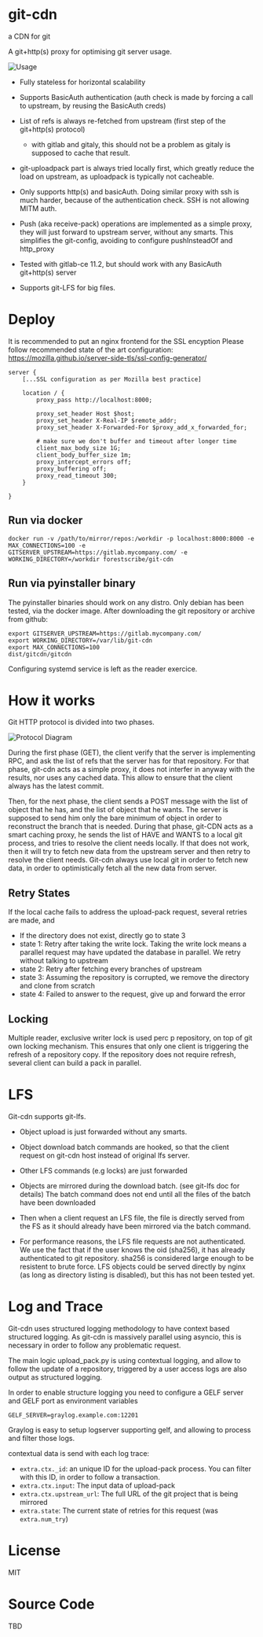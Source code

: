 # git-cdn

a CDN for git

A git+http(s) proxy for optimising git server usage.

![Usage](https://github.com/Forestscribe/git-cdn/raw/master/img/git-cdn.png)

- Fully stateless for horizontal scalability

- Supports BasicAuth authentication (auth check is made by forcing a call to upstream, by reusing the BasicAuth creds)

- List of refs is always re-fetched from upstream (first step of the git+http(s) protocol)

  - with gitlab and gitaly, this should not be a problem as gitaly is supposed to cache that result.

- git-uploadpack part is always tried locally first, which greatly reduce the load on upstream, as uploadpack is typically not cacheable.

- Only supports http(s) and basicAuth. Doing similar proxy with ssh is much harder, because of the authentication check. SSH is not allowing MITM auth.

- Push (aka receive-pack) operations are implemented as a simple proxy, they will just forward to upstream server, without any smarts.
  This simplifies the git-config, avoiding to configure pushInsteadOf and http_proxy

- Tested with gitlab-ce 11.2, but should work with any BasicAuth git+http(s) server

- Supports git-LFS for big files.

# Deploy

It is recommended to put an nginx frontend for the SSL encyption
Please follow recommended state of the art configuration: https://mozilla.github.io/server-side-tls/ssl-config-generator/

    server {
        [...SSL configuration as per Mozilla best practice]

        location / {
            proxy_pass http://localhost:8000;

            proxy_set_header Host $host;
            proxy_set_header X-Real-IP $remote_addr;
            proxy_set_header X-Forwarded-For $proxy_add_x_forwarded_for;

            # make sure we don't buffer and timeout after longer time
            client_max_body_size 1G;
            client_body_buffer_size 1m;
            proxy_intercept_errors off;
            proxy_buffering off;
            proxy_read_timeout 300;
        }

    }

## Run via docker

    docker run -v /path/to/mirror/repos:/workdir -p localhost:8000:8000 -e MAX_CONNECTIONS=100 -e GITSERVER_UPSTREAM=https://gitlab.mycompany.com/ -e WORKING_DIRECTORY=/workdir forestscribe/git-cdn

## Run via pyinstaller binary

The pyinstaller binaries should work on any distro. Only debian has been tested, via the docker image.
After downloading the git repository or archive from github:

    export GITSERVER_UPSTREAM=https://gitlab.mycompany.com/
    export WORKING_DIRECTORY=/var/lib/git-cdn
    export MAX_CONNECTIONS=100
    dist/gitcdn/gitcdn

Configuring systemd service is left as the reader exercice.

# How it works

Git HTTP protocol is divided into two phases.

![Protocol Diagram](https://raw.githubusercontent.com/Forestscribe/git-cdn/master/img/git-cdn2.png)

During the first phase (GET), the client verify that the server is implementing RPC, and ask the list of refs that the server has for that repository.
For that phase, git-cdn acts as a simple proxy, it does not interfer in anyway with the results, nor uses any cached data. This allow to ensure that the client always has the latest commit.

Then, for the next phase, the client sends a POST message with the list of object that he has, and the list of object that he wants. The server is supposed to send him only the bare minimum of object in order to reconstruct the branch that is needed.
During that phase, git-CDN acts as a smart caching proxy, he sends the list of HAVE and WANTS to a local git process, and tries to resolve the client needs locally.
If that does not work, then it will try to fetch new data from the upstream server and then retry to resolve the client needs.
Git-cdn always use local git in order to fetch new data, in order to optimistically fetch all the new data from server.

## Retry States

If the local cache fails to address the upload-pack request, several retries are made, and

- If the directory does not exist, directly go to state 3
- state 1: Retry after taking the write lock. Taking the write lock means a parallel request may have updated the database in parallel. We retry without talking to upstream
- state 2: Retry after fetching every branches of upstream
- state 3: Assuming the repository is corrupted, we remove the directory and clone from scratch
- state 4: Failed to answer to the request, give up and forward the error

## Locking

Multiple reader, exclusive writer lock is used perc p repository, on top of git own locking mechanism.
This ensures that only one client is triggering the refresh of a repository copy.
If the repository does not require refresh, several client can build a pack in parallel.

# LFS

Git-cdn supports git-lfs.

- Object upload is just forwarded without any smarts.
- Object download batch commands are hooked, so that the client request on git-cdn host instead of original lfs server.

- Other LFS commands (e.g locks) are just forwarded

- Objects are mirrored during the download batch. (see git-lfs doc for details) The batch command does not end until all the files of the batch have been downloaded

- Then when a client request an LFS file, the file is directly served from the FS as it should already have been mirrored via the batch command.

- For performance reasons, the LFS file requests are not authenticated.
  We use the fact that if the user knows the oid (sha256), it has already authenticated to git repository.
  sha256 is considered large enough to be resistent to brute force.
  LFS objects could be served directly by nginx (as long as directory listing is disabled), but this has not been tested yet.

# Log and Trace

Git-cdn uses structured logging methodology to have context based structured logging.
As git-cdn is massively parallel using asyncio, this is necessary in order to follow any problematic request.

The main logic upload_pack.py is using contextual logging, and allow to follow the update of a repository, triggered by a user
access logs are also output as structured logging.

In order to enable structure logging you need to configure a GELF server and GELF port as environment variables

    GELF_SERVER=graylog.example.com:12201

Graylog is easy to setup logserver supporting gelf, and allowing to process and filter those logs.

contextual data is send with each log trace:

- `extra.ctx._id`: an unique ID for the upload-pack process. You can filter with this ID, in order to follow a transaction.
- `extra.ctx.input`: The input data of upload-pack
- `extra.ctx.upstream_url`: The full URL of the git project that is being mirrored
- `extra.state`: The current state of retries for this request (was `extra.num_try`)

# License

MIT

# Source Code

TBD
